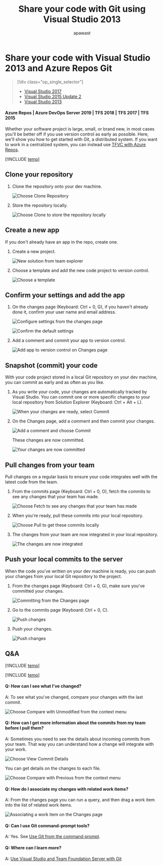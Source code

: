 ﻿---
title: Share your code with Git using Visual Studio 2013
titleSuffix: Azure Repos
description: Share code in Git using Visual Studio 2013
ms.assetid: d4d85217-1967-412d-b253-b6c6289dc459
ms.technology: devops-code-git 
toc: show
ms.author: apawast
author: apawast
ms.topic: quickstart
ms.date: 08/29/2017
monikerRange: '>= tfs-2013'
---

# Share your code with Visual Studio 2013 and Azure Repos Git

> [!div class="op_single_selector"]
>
> * [Visual Studio 2017](share-your-code-in-git-vs-2017.md)
> * [Visual Studio 2015 Update 2](share-your-code-in-git-vs.md)
> * [Visual Studio 2013](share-your-code-in-git-vs-2013.md)

#### Azure Repos | Azure DevOps Server 2019 | TFS 2018 | TFS 2017 | TFS 2015

Whether your software project is large, small, or brand new,
in most cases you'll be better off if you use version control
as early as possible. Here, we'll show you how to get started with
Git, a distributed system. If you want to work in a centralized system,
you can instead use [TFVC with Azure Repos](../../repos/tfvc/share-your-code-in-tfvc-vs.md).

[!INCLUDE [temp](includes/open-team-project-in-vs.md)]

## Clone your repository

1.  Clone the repository onto your dev machine.

    ![Choose Clone Repository](media/share-your-code-in-git-vs/IC684063.png)

2.  Store the repository locally.

    ![Choose Clone to store the repository locally](media/share-your-code-in-git-vs/IC682931.png)

## Create a new app

If you don't already have an app in the repo, create one.

1.  Create a new project.

    ![New solution from team explorer](media/share-your-code-in-git-vs/team-explorer-git-new-solution.png)

2.  Choose a template and add the new code project to version control.

    ![Choose a template](media/create-your-app-vs/IC687148.png)

## Confirm your settings and add the app

1.  On the changes page (Keyboard: Ctrl + 0, G), if you haven't already done it,
    confirm your user name and email address.

    ![Configure settings from the changes page](media/share-your-code-in-git-vs/confirm-git-settings-from-changes-page.png)

    ![Confirm the default settings](media/share-your-code-in-git-vs/git-initial-settings-with-default-values.png)

2.  Add a comment and commit your app to version control.

    ![Add app to version control on Changes page](media/share-your-code-in-git-vs/team-explorer-git-changes-add-app.png)

## Snapshot (commit) your code

With your code project stored in a local Git repository on your dev machine,
you can commit as early and as often as you like.

1.  As you write your code, your changes are automatically tracked by Visual Studio.
    You can commit one or more specific changes to your local repository from Solution Explorer
    (Keyboard: Ctrl + Alt + L).

    ![When your changes are ready, select Commit](media/share-your-code-in-git-vs/IC683030.png)

2.  On the Changes page, add a comment and then commit your changes.

    ![Add a comment and choose Commit](media/share-your-code-in-git-vs/IC683031.png)

    These changes are now committed.

    ![Your changes are now committed](media/share-your-code-in-git-vs/IC683032.png)

## Pull changes from your team

Pull changes on a regular basis to ensure your code integrates well with the latest code from the team.

1.  From the commits page (Keyboard: Ctrl + 0, O), fetch the commits to see any changes that your team has made.

    ![Choose Fetch to see any changes that your team has made](media/share-your-code-in-git-vs/IC682939.png)

2.  When you're ready, pull these commits into your local repository.

    ![Choose Pull to get these commits locally](media/share-your-code-in-git-vs/IC682942.png)

3.  The changes from your team are now integrated in your local repository.

    ![The changes are now integrated](media/share-your-code-in-git-vs/IC682943.png)

## Push your local commits to the server

When the code you've written on your dev machine is ready, you can push your changes from your local Git repository to the project.

1.  From the changes page (Keyboard: Ctrl + 0, G), make sure you've committed your changes.

    ![Committing from the Changes page](media/share-your-code-in-git-vs/IC682975.png)

2.  Go to the commits page (Keyboard: Ctrl + 0, C).

    ![Push changes](media/share-your-code-in-git-vs/IC682976.png)

3.  Push your changes.

    ![Push changes](media/share-your-code-in-git-vs/IC682977.png)

## Q&A

<!-- BEGINSECTION class="md-qanda" -->

[!INCLUDE [temp](includes/open-team-project-in-vs-qa.md)]

[!INCLUDE [temp](includes/qa-vs-launch-fail.md)]

#### Q: How can I see what I've changed?

A: To see what you've changed, compare your changes with the last commit.

![Choose Compare with Unmodified from the context menu](media/share-your-code-in-git-vs/IC685270.png)

#### Q: How can I get more information about the commits from my team before I pull them?

A: Sometimes you need to see the details about incoming commits from your team. That way you can understand how a change will integrate with your work.

![Choose View Commit Details](media/share-your-code-in-git-vs/IC682940.png)

You can get details on the changes to each file.

![Choose Compare with Previous from the context menu](media/share-your-code-in-git-vs/IC685291.png)

#### Q: How do I associate my changes with related work items?

A: From the changes page you can run a query, and then drag a work item into the list of related work items.

![Associating a work item on the Changes page](media/share-your-code-in-git-vs/IC685315.png)

#### Q: Can I use Git command-prompt tools?

A: Yes. See [Use Git from the command prompt](command-prompt.md).

#### Q: Where can I learn more?

A: [Use Visual Studio and Team Foundation Server with Git](overview.md)

<!-- ENDSECTION -->
